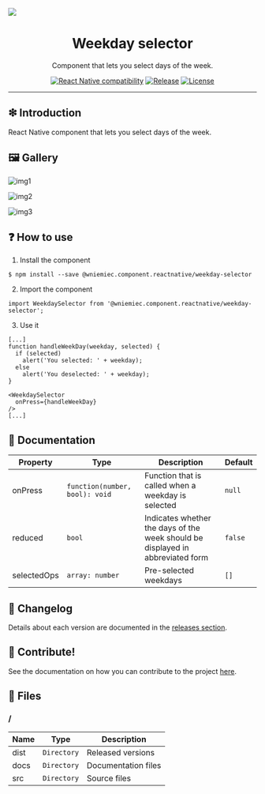 ![](https://github.com/wniemiec-components-reactnative/weekday-selector/blob/master/docs/img/logo/logo.jpg)

<h1 align='center'>Weekday selector</h1>
<p align='center'>Component that lets you select days of the week.</p>
<p align="center">
	<a href="https://reactnative.dev/"><img src="https://img.shields.io/badge/React Native-0.60+-D0008F.svg" alt="React Native compatibility"></a>
	<a href="https://github.com/wniemiec-components-reactnative/weekday-selector/releases"><img src="https://img.shields.io/github/v/release/wniemiec-components-reactnative/weekday-selector" alt="Release"></a>
	<a href="https://github.com/wniemiec-components-reactnative/weekday-selector/blob/master/LICENSE"><img src="https://img.shields.io/github/license/wniemiec-components-reactnative/weekday-selector" alt="License"></a>
</p>
<hr />

## ❇ Introduction
React Native component that lets you select days of the week.

## 🖼 Gallery

![img1](https://github.com/williamniemiec/nForum/blob/master/docs/img/img1.jpg)

![img2](https://github.com/williamniemiec/nForum/blob/master/docs/img/img1.jpg)

![img3](https://github.com/williamniemiec/nForum/blob/master/docs/img/img1.jpg)

## ❓ How to use
1. Install the component
```
$ npm install --save @wniemiec.component.reactnative/weekday-selector
```

2. Import the component
```
import WeekdaySelector from '@wniemiec.component.reactnative/weekday-selector';
```

3. Use it
```
[...]
function handleWeekDay(weekday, selected) {
  if (selected)
    alert('You selected: ' + weekday);
  else
    alert('You deselected: ' + weekday);
}

<WeekdaySelector 
  onPress={handleWeekDay}
/>
[...]
```

## 📖 Documentation
|        Property        |Type|Description|Default|
|----------------|-------------------------------|-----------------------------|--------|
|onPress |`function(number, bool): void`|Function that is called when a weekday is selected|`null`|
|reduced |`bool`|Indicates whether the days of the week should be displayed in abbreviated form |`false`|
|selectedOps |`array: number`|Pre-selected weekdays |`[]`|

## 🚩 Changelog
Details about each version are documented in the [releases section](https://github.com/williamniemiec/nForum/releases).

## 🤝 Contribute!
See the documentation on how you can contribute to the project [here](https://github.com/wniemiec-components-reactnative/weekday-selector/blob/master/CONTRIBUTING.md).

## 📁 Files

### /
|        Name        |Type|Description|
|----------------|-------------------------------|-----------------------------|
|dist |`Directory`|Released versions|
|docs |`Directory`|Documentation files|
|src     |`Directory`| Source files|
